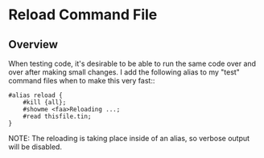 Reload Command File
===================


Overview
--------
When testing code, it's desirable to be able to run the same code over and over after making small changes. I add the following alias to my "test" command files when to make this very fast::

    #alias reload {
        #kill {all};
        #showme <faa>Reloading ...;
        #read thisfile.tin;
    }

NOTE: The reloading is taking place inside of an alias, so verbose output will be disabled.
